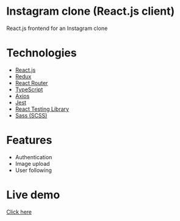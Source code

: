 # Instagram clone (React.js client)

React.js frontend for an Instagram clone

# Technologies

- [React.js](https://reactjs.org/)
- [Redux](https://redux.js.org/)
- [React Router](https://reactrouter.com/)
- [TypeScript](https://www.typescriptlang.org/)
- [Axios](https://github.com/axios/axios)
- [Jest](https://jestjs.io/)
- [React Testing Library](https://testing-library.com/docs/react-testing-library/intro/)
- [Sass (SCSS)](https://sass-lang.com/)

# Features

- Authentication
- Image upload
- User following

# Live demo

[Click here](https://simonehleringer.github.io/instagram-clone-react-client)
